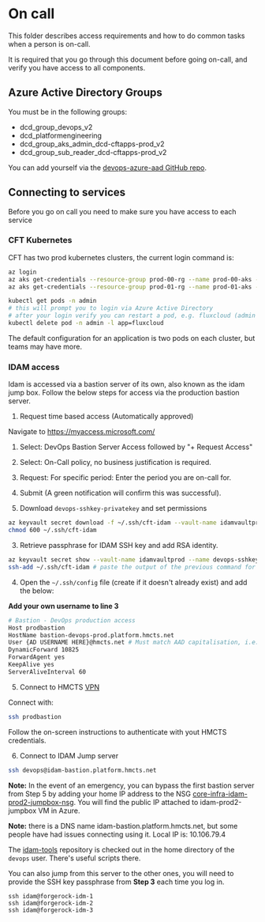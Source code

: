 # On call

This folder describes access requirements and how to do common tasks when a person is on-call.

It is required that you go through this document before going on-call, and verify you have access to all components. 

## Azure Active Directory Groups

You must be in the following groups:

* dcd_group_devops_v2
* dcd_platformengineering
* dcd_group_aks_admin_dcd-cftapps-prod_v2
* dcd_group_sub_reader_dcd-cftapps-prod_v2

You can add yourself via the [devops-azure-aad GitHub repo](https://github.com/hmcts/devops-azure-ad/blob/master/users/prod_users.yml).

## Connecting to services

Before you go on call you need to make sure you have access to each service

### CFT Kubernetes

CFT has two prod kubernetes clusters, the current login command is:

```bash
az login
az aks get-credentials --resource-group prod-00-rg --name prod-00-aks --subscription DCD-CFTAPPS-PROD --overwrite
az aks get-credentials --resource-group prod-01-rg --name prod-01-aks --subscription DCD-CFTAPPS-PROD --overwrite

kubectl get pods -n admin
# this will prompt you to login via Azure Active Directory
# after your login verify you can restart a pod, e.g. fluxcloud (admin notifying service, downtime doesn't matter)
kubectl delete pod -n admin -l app=fluxcloud
```
The default configuration for an application is two pods on each cluster, but teams may have more.


### IDAM access

Idam is accessed via a bastion server of its own, also known as the idam jump box. Follow the below steps for access via the production bastion server.

1. Request time based access (Automatically approved)

Navigate to https://myaccess.microsoft.com/
1. Select: DevOps Bastion Server Access followed by "+ Request Access"
2. Select: On-Call policy, no business justification is required.
3. Request: For specific period: Enter the period you are on-call for.
4. Submit (A green notification will confirm this was successful).

2. Download `devops-sshkey-privatekey` and set permissions
```bash
az keyvault secret download -f ~/.ssh/cft-idam --vault-name idamvaultprod --name devops-ssh-privatekey
chmod 600 ~/.ssh/cft-idam
```
3. Retrieve passphrase for IDAM SSH key and add RSA identity. 
```bash
az keyvault secret show --vault-name idamvaultprod --name devops-sshkey-passphrase --query value -o tsv
ssh-add ~/.ssh/cft-idam # paste the output of the previous command for the passphrase
```
4. Open the `~/.ssh/config` file (create if it doesn't already exist) and add the below:

**Add your own username to line 3**
```bash
# Bastion - DevOps production access
Host prodbastion
HostName bastion-devops-prod.platform.hmcts.net
User {AD USERNAME HERE}@hmcts.net # Must match AAD capitalisation, i.e. Jordan.Hoey
DynamicForward 10825
ForwardAgent yes
KeepAlive yes
ServerAliveInterval 60
```
5. Connect to HMCTS [VPN](https://portal.platform.hmcts.net/)

Connect with:
```bash
ssh prodbastion
```

Follow the on-screen instructions to authenticate with yout HMCTS credentials.

6. Connect to IDAM Jump server
```bash
ssh devops@idam-bastion.platform.hmcts.net
```

**Note:** In the event of an emergency, you can bypass the first bastion server from Step 5 by adding your home IP address to the NSG [core-infra-idam-prod2-jumpbox-nsg](https://portal.azure.com/#@HMCTS.NET/resource/subscriptions/8999dec3-0104-4a27-94ee-6588559729d1/resourceGroups/core-infra-idam-prod2/providers/Microsoft.Network/networkSecurityGroups/core-infra-idam-prod2-jumpbox-nsg/inboundSecurityRules). You will find the public IP attached to idam-prod2-jumpbox VM in Azure.

**Note:** there is a DNS name idam-bastion.platform.hmcts.net, but some people have had issues connecting using it. Local IP is: 10.106.79.4

The [idam-tools](https://github.com/hmcts/idam-tools) repository is checked out in the home directory of the `devops` user.
There's useful scripts there.

You can also jump from this server to the other ones, you will need to provide the SSH key passphrase from **Step 3** each time you log in.

```command
ssh idam@forgerock-idm-1
ssh idam@forgerock-idm-2
ssh idam@forgerock-idm-3
```
